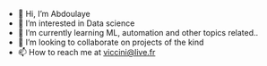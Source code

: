 - 👋 Hi, I’m Abdoulaye
- 👀 I’m interested in Data science
- 🌱 I’m currently learning ML, automation and other topics related..
- 💞️ I’m looking to collaborate on projects of the kind
- 📫 How to reach me at viccini@live.fr

<!---
adiakite-bit/adiakite-bit is a ✨ special ✨ repository because its `README.md` (this file) appears on your GitHub profile.
You can click the Preview link to take a look at your changes.
--->
